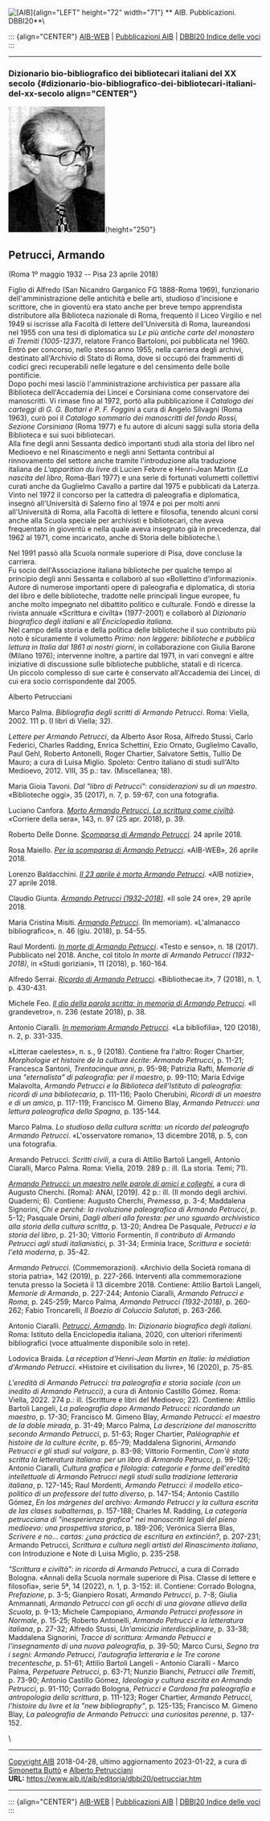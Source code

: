 ![\[AIB\]](/aib/wi/aibv72.gif){align="LEFT" height="72" width="71"}
** AIB. Pubblicazioni. DBBI20**\

::: {align="CENTER"}
[AIB-WEB](/) \| [Pubblicazioni AIB](/pubblicazioni/) \| [DBBI20 Indice
delle voci](dbbi20.htm)
:::

------------------------------------------------------------------------

### Dizionario bio-bibliografico dei bibliotecari italiani del XX secolo {#dizionario-bio-bibliografico-dei-bibliotecari-italiani-del-xx-secolo align="CENTER"}

![\[Ritratto\]](petrucciar.jpg){height="250"}

## Petrucci, Armando

(Roma 1º maggio 1932 -- Pisa 23 aprile 2018)

Figlio di Alfredo (San Nicandro Garganico FG 1888-Roma 1969),
funzionario dell\'amministrazione delle antichità e belle arti, studioso
d\'incisione e scrittore, che in gioventù era stato anche per breve
tempo apprendista distributore alla Biblioteca nazionale di Roma,
frequentò il Liceo Virgilio e nel 1949 si iscrisse alla Facoltà di
lettere dell\'Università di Roma, laureandosi nel 1955 con una tesi di
diplomatica su *Le più antiche carte del monastero di Tremiti
(1005-1237)*, relatore Franco Bartoloni, poi pubblicata nel 1960.\
Entrò per concorso, nello stesso anno 1955, nella carriera degli
archivi, destinato all\'Archivio di Stato di Roma, dove si occupò dei
frammenti di codici greci recuperabili nelle legature e del censimento
delle bolle pontificie.\
Dopo pochi mesi lasciò l\'amministrazione archivistica per passare alla
Biblioteca dell\'Accademia dei Lincei e Corsiniana come conservatore dei
manoscritti. Vi rimase fino al 1972, portò alla pubblicazione il
*Catalogo dei carteggi di G. G. Bottari e P. F. Foggini* a cura di
Angelo Silvagni (Roma 1963), curò poi il *Catalogo sommario dei
manoscritti del fondo Rossi, Sezione Corsiniana* (Roma 1977) e fu autore
di alcuni saggi sulla storia della Biblioteca e sui suoi bibliotecari.\
Alla fine degli anni Sessanta dedicò importanti studi alla storia del
libro nel Medioevo e nel Rinascimento e negli anni Settanta contribuì al
rinnovamento del settore anche tramite l\'introduzione alla traduzione
italiana de *L\'apparition du livre* di Lucien Febvre e Henri-Jean
Martin (*La nascita del libro*, Roma-Bari 1977) e una serie di fortunati
volumetti collettivi curati anche da Guglielmo Cavallo a partire dal
1975 e pubblicati da Laterza.\
Vinto nel 1972 il concorso per la cattedra di paleografia e diplomatica,
insegnò all\'Università di Salerno fino al 1974 e poi per molti anni
all\'Università di Roma, alla Facoltà di lettere e filosofia, tenendo
alcuni corsi anche alla Scuola speciale per archivisti e bibliotecari,
che aveva frequentato in gioventù e nella quale aveva insegnato già in
precedenza, dal 1962 al 1971, come incaricato, anche di Storia delle
biblioteche.\

Nel 1991 passò alla Scuola normale superiore di Pisa, dove concluse la
carriera.\
Fu socio dell\'Associazione italiana biblioteche per qualche tempo al
principio degli anni Sessanta e collaborò al suo «Bollettino
d\'informazioni».\
Autore di numerose importanti opere di paleografia e diplomatica, di
storia del libro e delle biblioteche, tradotte nelle principali lingue
europee, fu anche molto impegnato nel dibattito politico e culturale.
Fondò e diresse la rivista annuale «Scrittura e civiltà» (1977-2001) e
collaborò al *Dizionario biografico degli italiani* e all\'*Enciclopedia
italiana*.\
Nel campo della storia e della politica delle biblioteche il suo
contributo più noto è sicuramente il volumetto *Primo: non leggere:
biblioteche e pubblica lettura in Italia dal 1861 ai nostri giorni*, in
collaborazione con Giulia Barone (Milano 1976); intervenne inoltre, a
partire dal 1971, in vari convegni e altre iniziative di discussione
sulle biblioteche pubbliche, statali e di ricerca.\
Un piccolo complesso di sue carte è conservato all\'Accademia dei
Lincei, di cui era socio corrispondente dal 2005.

Alberto Petrucciani

Marco Palma. *Bibliografia degli scritti di Armando Petrucci*. Roma:
Viella, 2002. 111 p. (I libri di Viella; 32).

*Lettere per Armando Petrucci*, da Alberto Asor Rosa, Alfredo Stussi,
Carlo Federici, Charles Radding, Enrica Schettini, Ezio Ornato,
Guglielmo Cavallo, Paul Gehl, Roberto Antonelli, Roger Chartier,
Salvatore Settis, Tullio De Mauro; a cura di Luisa Miglio. Spoleto:
Centro italiano di studi sull\'Alto Medioevo, 2012. VIII, 35 p.: tav.
(Miscellanea; 18).

Maria Gioia Tavoni. *Dal \"libro di Petrucci\": considerazioni su di un
maestro*. «Biblioteche oggi», 35 (2017), n. 7, p. 59-67, con una
fotografia.

Luciano Canfora. *[Morto Armando Petrucci. La scrittura come
civiltà](https://www.corriere.it/cultura/18_aprile_24/morto-armando-petrucci-07393ed6-47b0-11e8-80f7-0314029e9b8f.shtml)*.
«Corriere della sera», 143, n. 97 (25 apr. 2018), p. 39.

Roberto Delle Donne. *[Scomparsa di Armando
Petrucci](https://www.sismed.eu/it/2018/04/24/scomparsa-di-armando-petrucci/)*.
24 aprile 2018.

Rosa Maiello. *[Per la scomparsa di Armando
Petrucci](https://www.aib.it/attivita/2018/68363-armando-petrucci/)*.
«AIB-WEB», 26 aprile 2018.

Lorenzo Baldacchini. *[Il 23 aprile è morto Armando
Petrucci](http://aibnotizie.aib.it/il-23-aprile-e-morto-armando-petrucci/)*.
«AIB notizie», 27 aprile 2018.

Claudio Giunta. *[Armando Petrucci
(1932-2018)](http://www.claudiogiunta.it/2018/05/armando-petrucci-1932-2018/)*.
«Il sole 24 ore», 29 aprile 2018.

Maria Cristina Misiti. *[Armando
Petrucci](http://centridiricerca.unicatt.it/creleb-AB.46.pdf)*. (In
memoriam). «L\'almanacco bibliografico», n. 46 (giu. 2018), p. 54-55.

Raul Mordenti. *[In morte di Armando
Petrucci](https://testoesenso.it/index.php/testoesenso/article/view/374/pdf_245)*.
«Testo e senso», n. 18 (2017). Pubblicato nel 2018. Anche, col titolo
*In morte di Armando Petrucci (1932-2018)*, in «Studi goriziani», 11
(2018), p. 160-164.

Alfredo Serrai. *[Ricordo di Armando
Petrucci](https://bibliothecae.unibo.it/article/view/8458/8175)*.
«Bibliothecae.it», 7 (2018), n. 1, p. 430-431.

Michele Feo. *[Il dio della parola scritta: in memoria di Armando
Petrucci](http://www.ilgrandevetro.it/wp-content/uploads/2018/06/236-mini.pdf)*.
«Il grandevetro», n. 236 (estate 2018), p. 38.

Antonio Ciaralli. *[In memoriam Armando
Petrucci](https://www.academia.edu/38259267/Ricordo_di_Armando_Petrucci.pdf)*.
«La bibliofilia», 120 (2018), n. 2, p. 331-335.

«Litterae caelestes», n. s., 9 (2018). Contiene fra l\'altro: Roger
Chartier, *Morphologie et histoire de la culture écrite: Armando
Petrucci*, p. 11-21; Francesca Santoni, *Trentacinque anni*, p. 95-98;
Patrizia Rafti, *Memorie di una \"eternalista\" di paleografia: per il
maestro*, p. 99-110; Maria Edvige Malavolta, *Armando Petrucci e la
Biblioteca dell\'Istituto di paleografia: ricordi di una bibliotecaria*,
p. 111-116; Paolo Cherubini, *Ricordi di un maestro e di un amico*, p.
117-119; Francisco M. Gimeno Blay, *Armando Petrucci: una lettura
paleografica della Spagna*, p. 135-144.

Marco Palma. *Lo studioso della cultura scritta: un ricordo del
paleografo Armando Petrucci*. «L\'osservatore romano», 13 dicembre 2018,
p. 5, con una fotografia.

Armando Petrucci. *Scritti civili*, a cura di Attilio Bartoli Langeli,
Antonio Ciaralli, Marco Palma. Roma: Viella, 2019. 289 p.: ill. (La
storia. Temi; 71).

*[Armando Petrucci: un maestro nelle parole di amici e
colleghi](http://www.ilmondodegliarchivi.org/images/Quaderni/MdA_Quaderni_n6.pdf)*,
a cura di Augusto Cherchi. \[Roma\]: ANAI, \[2019\]. 42 p.: ill. (Il
mondo degli archivi. Quaderni; 6). Contiene: Augusto Cherchi,
*Premessa*, p. 3-4; Maddalena Signorini, *Chi e perché: la rivoluzione
paleografica di Armando Petrucci*, p. 5-12; Pasquale Orsini, *Dagli
alberi alla foresta: per uno sguardo archivistico alla storia della
cultura scritta*, p. 13-20; Andrea De Pasquale, *Petrucci e la storia
del libro*, p. 21-30; Vittorio Formentin, *Il contributo di Armando
Petrucci agli studi italianistici*, p. 31-34; Erminia Irace, *Scrittura
e società: l\'età moderna*, p. 35-42.

*Armando Petrucci*. (Commemorazioni). «Archivio della Società romana di
storia patria», 142 (2019), p. 227-266. Interventi alla commemorazione
tenuta presso la Società il 13 dicembre 2018. Contiene: Attilio Bartoli
Langeli, *Memorie di Armando*, p. 227-244; Antonio Ciaralli, *Armando
Petrucci e Roma*, p. 245-259; Marco Palma, *Armando Petrucci
(1932-2018)*, p. 260-262; Fabio Troncarelli, *Il Boezio di Coluccio
Salutati*, p. 263-266.

Antonio Ciaralli. *[Petrucci,
Armando](https://www.treccani.it/enciclopedia/armando-petrucci_%28Dizionario-Biografico%29/)*.
In: *Dizionario biografico degli italiani*. Roma: Istituto della
Enciclopedia italiana, 2020, con ulteriori riferimenti bibliografici
(voce attualmente disponibile solo in rete).

Lodovica Braida. *La réception d\'Henri-Jean Martin en Italie: la
médiation d\'Armando Petrucci*. «Histoire et civilisation du livre», 16
(2020), p. 75-85.

*L\'eredità di Armando Petrucci: tra paleografia e storia sociale (con
un inedito di Armando Petrucci)*, a cura di Antonio Castillo Gómez.
Roma: Viella, 2022. 274 p.: ill. (Scritture e libri del Medioevo; 22).
Contiene: Attilio Bartoli Langeli, *La paleografia dopo Armando
Petrucci: ricordando un maestro*, p. 17-30; Francisco M. Gimeno Blay,
*Armando Petrucci: el maestro de la doble mirada*, p. 31-49; Marco
Palma, *La descrizione del manoscritto secondo Armando Petrucci*, p.
51-63; Roger Chartier, *Paléographie et histoire de la culture écrite*,
p. 65-79; Maddalena Signorini, *Armando Petrucci e gli studi sul
volgare*, p. 83-98; Vittorio Formentin, *Com\'è stata scritta la
letteratura italiana: per un libro di Armando Petrucci*, p. 99-126;
Antonio Ciaralli, *Cultura grafica e filologia: categorie e forme
dell\'eredità intellettuale di Armando Petrucci negli studi sulla
tradizione letteraria italiana*, p. 127-145; Raul Mordenti, *Armando
Petrucci: il modello etico-politico di un professore del tutto diverso*,
p. 147-154; Antonio Castillo Gómez, *En los márgenes del archivo:
Armando Petrucci y la cultura escrita de las clases subalternas*, p.
157-188; Charles M. Radding, *La categoria petrucciana di \"inesperienza
grafica\" nei manoscritti legali del pieno medioevo: una prospettiva
storica*, p. 189-206; Verónica Sierra Blas, *Scrivere e no\... cartas:
¿una práctica de escritura en extinción?*, p. 207-231; Armando Petrucci,
*Scrittura e cultura negli artisti del Rinascimento italiano*, con
Introduzione e Note di Luisa Miglio, p. 235-258.

*\"Scrittura e civiltà\": in ricordo di Armando Petrucci*, a cura di
Corrado Bologna. «Annali della Scuola normale superiore di Pisa. Classe
di lettere e filosofia», serie 5ª, 14 (2022), n. 1, p. 3-152: ill.
Contiene: Corrado Bologna, *Prefazione*, p. 3-5; Gianpiero Rosati,
*Armando Petrucci*, p. 7-8; Giulia Ammannati, *Armando Petrucci con gli
occhi di una giovane allieva della Scuola*, p. 9-13; Michele Campopiano,
*Armando Petrucci professore in Normale*, p. 15-25; Roberto Antonelli,
*Armando Petrucci e la letteratura italiana*, p. 27-32; Alfredo Stussi,
*Un\'amicizia interdisciplinare*, p. 33-38; Maddalena Signorini, *Tracce
di scrittura: Armando Petrucci e l\'insegnamento di una nuova
paleografia*, p. 39-50; Marco Cursi, *Segno tra i segni: Armando
Petrucci, l\'autografia letteraria e le Tre corone trecentesche*, p.
51-61; Attilio Bartoli Langeli - Antonio Ciaralli - Marco Palma,
*Perpetuare Petrucci*, p. 63-71; Nunzio Bianchi, *Petrucci alle
Tremiti*, p. 73-90; Antonio Castillo Gómez, *Ideología y cultura escrita
en Armando Petrucci*, p. 91-110; Corrado Bologna, *Petrucci e Cardona
fra paleografia e antropologia della scrittura*, p. 111-123; Roger
Chartier, *Armando Petrucci, l\'histoire du livre et la \"new
bibliography\"*, p. 125-135; Francisco M. Gimeno Blay, *La paleografía
de Armando Petrucci: una curiositas perenne*, p. 137-152.

\

------------------------------------------------------------------------

[Copyright AIB](/su-questo-sito/dichiarazione-di-copyright-aib-web/)
2018-04-28, ultimo aggiornamento 2023-01-22, a cura di [Simonetta
Buttò](/aib/redazione3.htm) e [Alberto
Petrucciani](/su-questo-sito/redazione-aib-web/)\
**URL:** https://www.aib.it/aib/editoria/dbbi20/petrucciar.htm

------------------------------------------------------------------------

::: {align="CENTER"}
[AIB-WEB](/) \| [Pubblicazioni AIB](/pubblicazioni/) \| [DBBI20 Indice
delle voci](dbbi20.htm)
:::
